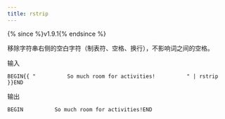 ```yaml
---
title: rstrip
---
```


{% since %}v1.9.1{% endsince %}

移除字符串右侧的空白字符（制表符、空格、换行），不影响词之间的空格。

输入
```liquid
BEGIN{{ "          So much room for activities!          " | rstrip }}END
```

输出
```text
BEGIN          So much room for activities!END
```
